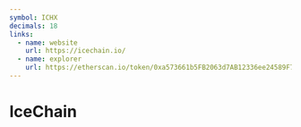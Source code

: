 ```yaml
---
symbol: ICHX
decimals: 18
links:
  - name: website
    url: https://icechain.io/
  - name: explorer
    url: https://etherscan.io/token/0xa573661b5FB2063d7AB12336ee24589F7A79fdab
---
```


# IceChain
